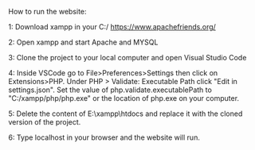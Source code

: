 How to run the website:

1: Download xampp in your C:/ 
https://www.apachefriends.org/

2: Open xampp and start Apache and MYSQL

3: Clone the project to your local computer and open Visual Studio Code

4: Inside VSCode go to File>Preferences>Settings then click on Extensions>PHP.
   Under PHP > Validate: Executable Path click "Edit in settings.json".
   Set the value of php.validate.executablePath to "C:/xampp/php/php.exe" or the location of php.exe on your computer.

5: Delete the content of E:\xampp\htdocs and replace it with the cloned version of the project.

6: Type localhost in your browser and the website will run.
